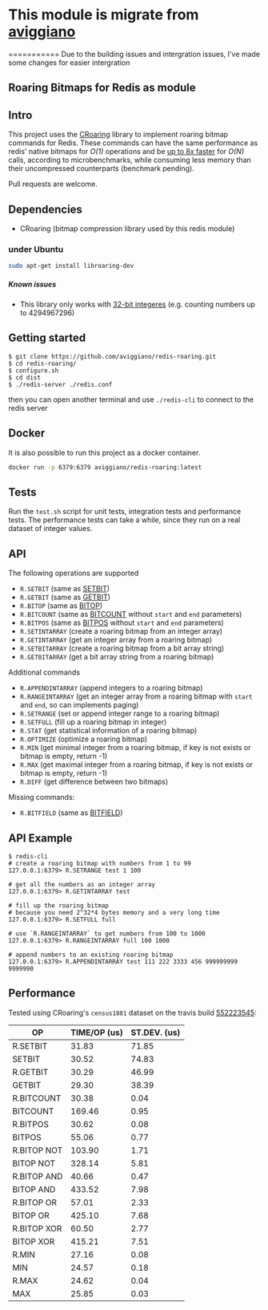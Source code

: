 # This module is migrate from [aviggiano](https://github.com/aviggiano/redis-roaring)
===========
Due to the building issues and intergration issues, I've made some changes for easier intergration

## Roaring Bitmaps for Redis as module


## Intro

This project uses the [CRoaring](https://github.com/RoaringBitmap/CRoaring) library to implement roaring bitmap commands for Redis.
These commands can have the same performance as redis' native bitmaps for *O(1)* operations and be [up to 8x faster](#performance) for *O(N)*
calls, according to microbenchmarks, while consuming less memory than their uncompressed counterparts (benchmark pending).

Pull requests are welcome.


## Dependencies
- CRoaring (bitmap compression library used by this redis module)

### under Ubuntu
```sh
sudo apt-get install libroaring-dev
```
##### Known issues

- This library only works with [32-bit integeres](https://github.com/RoaringBitmap/CRoaring/issues/1) (e.g. counting numbers up to 4294967296)

## Getting started

```
$ git clone https://github.com/aviggiano/redis-roaring.git
$ cd redis-roaring/
$ configure.sh
$ cd dist 
$ ./redis-server ./redis.conf  
```
then you can open another terminal and use `./redis-cli` to connect to the redis server

## Docker

It is also possible to run this project as a docker container.

```bash
docker run -p 6379:6379 aviggiano/redis-roaring:latest
```

## Tests

Run the `test.sh` script for unit tests, integration tests and performance tests.
The performance tests can take a while, since they run on a real dataset of integer values.

## API

The following operations are supported

- `R.SETBIT` (same as [SETBIT](https://redis.io/commands/setbit))
- `R.GETBIT` (same as [GETBIT](https://redis.io/commands/getbit))
- `R.BITOP` (same as [BITOP](https://redis.io/commands/bitop))
- `R.BITCOUNT` (same as [BITCOUNT](https://redis.io/commands/bitcount) without `start` and `end` parameters)
- `R.BITPOS` (same as [BITPOS](https://redis.io/commands/bitpos) without `start` and `end` parameters)
- `R.SETINTARRAY` (create a roaring bitmap from an integer array)
- `R.GETINTARRAY` (get an integer array from a roaring bitmap)
- `R.SETBITARRAY` (create a roaring bitmap from a bit array string)
- `R.GETBITARRAY` (get a bit array string from a roaring bitmap)

Additional commands

- `R.APPENDINTARRAY` (append integers to a roaring bitmap)
- `R.RANGEINTARRAY` (get an integer array from a roaring bitmap with `start` and `end`, so can implements paging)
- `R.SETRANGE` (set or append integer range to a roaring bitmap)
- `R.SETFULL` (fill up a roaring bitmap in integer)
- `R.STAT` (get statistical information of a roaring bitmap)
- `R.OPTIMIZE` (optimize a roaring bitmap)
- `R.MIN` (get minimal integer from a roaring bitmap, if key is not exists or bitmap is empty, return -1)
- `R.MAX` (get maximal integer from a roaring bitmap, if key is not exists or bitmap is empty, return -1)
- `R.DIFF` (get difference between two bitmaps)

Missing commands:

- `R.BITFIELD` (same as [BITFIELD](https://redis.io/commands/bitfield))

## API Example
```
$ redis-cli
# create a roaring bitmap with numbers from 1 to 99
127.0.0.1:6379> R.SETRANGE test 1 100

# get all the numbers as an integer array
127.0.0.1:6379> R.GETINTARRAY test

# fill up the roaring bitmap 
# because you need 2^32*4 bytes memory and a very long time
127.0.0.1:6379> R.SETFULL full

# use `R.RANGEINTARRAY` to get numbers from 100 to 1000 
127.0.0.1:6379> R.RANGEINTARRAY full 100 1000

# append numbers to an existing roaring bitmap
127.0.0.1:6379> R.APPENDINTARRAY test 111 222 3333 456 999999999 9999990
```

## Performance

Tested using CRoaring's `census1881` dataset on the travis build [552223545](https://travis-ci.org/aviggiano/redis-roaring/builds/552223545):

|           OP | TIME/OP (us) | ST.DEV. (us) |
| ------------ | ------------ | ------------ |
|     R.SETBIT |        31.83 |        71.85 |
|       SETBIT |        30.52 |        74.83 |
|     R.GETBIT |        30.29 |        46.99 |
|       GETBIT |        29.30 |        38.39 |
|   R.BITCOUNT |        30.38 |         0.04 |
|     BITCOUNT |       169.46 |         0.95 |
|     R.BITPOS |        30.62 |         0.08 |
|       BITPOS |        55.06 |         0.77 |
|  R.BITOP NOT |       103.90 |         1.71 |
|    BITOP NOT |       328.14 |         5.81 |
|  R.BITOP AND |        40.66 |         0.47 |
|    BITOP AND |       433.52 |         7.98 |
|   R.BITOP OR |        57.01 |         2.33 |
|     BITOP OR |       425.10 |         7.68 |
|  R.BITOP XOR |        60.50 |         2.77 |
|    BITOP XOR |       415.21 |         7.51 |
|        R.MIN |        27.16 |         0.08 |
|          MIN |        24.57 |         0.18 |
|        R.MAX |        24.62 |         0.04 |
|          MAX |        25.85 |         0.03 |